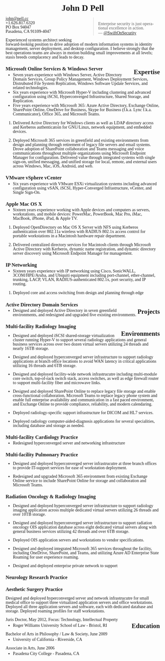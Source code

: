 # John D Pell

<blockquote class="_twitter-tweet"><p lang="en" dir="ltr">Enterprise security is just operational excellence in action.</p>&mdash; <a href="https://twitter.com/SwiftOnSecurity/status/1165081492290035712">@SwiftOnSecurity</a></blockquote> 

john@pell.cc  
+1.626.817.6320  
PO Box 94047  
Pasadena, CA 91109-4047  

Experienced systems architect seeking forward-looking position to drive adoption of modern information systems in identity management, server deployment, and desktop configuration. I believe strongly that the best operations teams are always in motion building small improvements at all levels; stasis breeds complacency and leads to decay. 

## Expertise

### Microsoft Online Services & Windows Server

- Seven years experience with Windows Server, Active Directory Domain Services, Group Policy Management, Windows Deployment Services, Distrubuted File System Replication, Windows Software Update Services, and related technologies. 
- Six years experience with Microsoft Hyper-V including clustering and advanced configuration using iSCSI, Hyperconverged Infrastructure, Shared Storage, and Replication. 
- Five years experience with Microsoft 365: Azure Active Directory, Exchange Online, SharePoint Online, OneDrive for Business, Skype for Business (f.k.a. Lync f.k.a. Communicator), Office 365, and Microsoft Teams. 

1. Delivered Active Directory for Windows clients as well as LDAP directory access and Kerberos authenticatoin for GNU/Linux, network equipment, and embedded devices. 

2. Deployed Microsoft 365 services in greenfield and existing environments from design and planning through retirement of legacy file servers and email systems. Drove adoption of SharePoint collaboration and Teams messaging and voice communications throughout multiple organizations using Microsoft Endpoint Manager for configuration. Delivered value through integrated systems with single sign-on, unified messaging, and unified storage for local, remote, and external users across Windows, Mac, iOS, Android, and web. 

### VMware vSphere vCenter

- Six years experience with VMware ESXi virtualization systems including advanced configuration using vSAN, iSCSI, Hyper-Converged Infrastructure, vCenter, and Single Sign-On. 

### Apple Mac OS X

- Sixteen years experience working with Apple devices and computers as servers, workstations, and mobile devices: PowerMac, PowerBook, Mac Pro, iMac, MacBook, iPhone, iPad, & Apple TV. 

1. Deployed OpenDirectory on Mac OS X Server with NFS using Kerberos authentication over 802.11a wireless with RADIUS 802.1x access control for portable workstations in a Macintosh hardware repair department. 

2. Delivered centralized directory services for Macintosh clients through Microsoft Active Directory with Kerberos, dynamic name registration, and dynamic directory server discovery using Microsoft Endpoint Manager for management. 

### IP Networking

- Sixteen years experience with IP networking using Cisco, SonicWALL, 3COM/HPE/Aruba, and Ubiquiti equipment including port-channel, ether-channel, trunking, LACP, VLAN, RADIUS-authenticated 802.1x, port security, and IP routing. 

1. Deployed core and access switching from design and planning through edge 

## Projects

### Active Directory Domain Services

- Designed and deployed Active Directory in seven greenfield environments, and redesigned and upgraded five existing environments. 

## Environments
### Multi-facility Radiology Imaging

- Designed and deployed iSCSI shared-storage virtualization cluster running Hyper-V to support several radiology applications and general business services across over two dozen virtual servers utilizing 24 threads and nearly 16TB storage. 

- Designed and deployed hyperconverged server infrastructure to support radiology applications at branch office locations to avoid WAN latency in critical applications utilizing 16 threads and 6TB storage. 

- Designed and deployed facility-wide network infrastrucutre including multi-module core switch, top-of-rack switch stack, access switches, as well as edge firewall router to support multi-facility fiber and microwave links. 

- Designed and deployed SharePoint Online to replace legacy file storage and enable cross-functional collaboration, Microsoft Teams to replace legacy phone system and enable full enterprise availability and communication in a fast paced environment, and Exchange Online to provide compliance, reliability, and modern calendaring. 

- Deployed radiology-specific support infrastructure for DICOM and HL7 services. 

- Deployed radiology computer-aided-diagnosis applications for several specialities, including database and storage as needed.

### Multi-facility Cardiology Practice

- Redesigned hyperconverged server and networking infrastructure 

### Multi-facility Pulmonary Practice

- Designed and deployed hyperconverged server infrastrucutre at three branch offices to provide IT-support services for ease of workstation deployment. 

- Redesigned and upgraded Microsoft 365 environment from existing Exchange Online service to include SharePoint Online for storage and collaboration and Microsoft Teams. 

### Radiation Oncology & Radiology Imaging

- Designed and deployed hyperconverged server infrastructure to support radiology imaging application across multiple dedicated virtual servers utilizing 26 threads and over 10TB storage.

- Designed and deployed hyperconverged server infrastructure to support radiation oncology OIS application database across eight dedicated virtual servers along with general business services utilizing 42 threads and over 6TB storage. 

- Deployed OIS application servers and workstations to vendor specifications. 

- Designed and deployed integrated Microsoft 365 services throughout the facility, including OneDrive, SharePoint, and Teams, and utilizing Azure AD Enterprise State Roaming for user experience roaming. 

- Designed and deployed enterprise private network to support 

### Neurology Research Practice

### Aesthetic Surgery Practice

Designed and deployed hyperconverged server and network infrastrucutre for small medical office to support three virtualized application servers and office workstations. Deployed all three application servers and software, each with dedicated database and storage. Deployed roaming profiles for staff workstations. 

## Education

Juris Doctor, May 2012, Focus: Technology, Intellectual Property

 +  Roger Williams University School of Law - Bristol, RI

Bachelor of Arts in Philosophy / Law & Society, June 2009

 +  University of California - Riverside, CA

Associate in Arts, June 2006

 +  Pasadena City College - Pasadena, CA


<script async src="https://platform.twitter.com/widgets.js" charset="utf-8"></script>

<style>
body {
	font-family: Baskerville;
}
h1{
	text-align: center;
	padding: 0;
}
h2{
	float: right;
}
blockquote {
	float: right;
	width: 40%;
}
a{
	white-space: nowrap;
}
ul {
	-webkit-margin-before: 0.3em;
}
h1, h2, h3, ul>li, p {
	padding: 0;
	border: 0;
	-webkit-margin-after: 0.1em;
	line-height: 100%;
}
h2, h3 {
	margin-before: 1em
}
</style>

